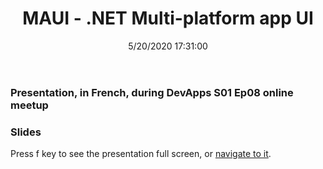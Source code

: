 ﻿---
title: 'MAUI - .NET Multi-platform app UI'
permalink: /2021/10/19/maui-dotnet-multi-platform-app-ui/
date: 5/20/2020 17:31:00
disqusIdentifier: 20211019013205
tags: [.NET, Dapr]
excerpt: Presentation, in French, during DevApps S01 Ep08 online meetup
slides: https://laurentkempe.com/presentations/dotNET%20Multi-platform%20App%20UI/#/
---

### Presentation, in French, during DevApps S01 Ep08 online meetup

<?# Plyr video=f3HyVYr0LRA start=74 /?>

### Slides

Press f key to see the presentation full screen, or [navigate to it](https://laurentkempe.com/presentations/dotNET%20Multi-platform%20App%20UI/#/).

<?# Reveal Src=https://laurentkempe.com/presentations/dotNET%20Multi-platform%20App%20UI/#/ /?>
